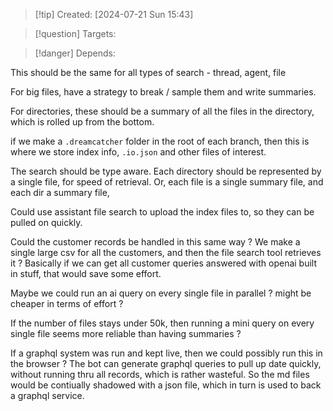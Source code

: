 
>[!tip] Created: [2024-07-21 Sun 15:43]

>[!question] Targets: 

>[!danger] Depends: 

This should be the same for all types of search - thread, agent, file

For big files, have a strategy to break / sample them and write summaries.

For directories, these should be a summary of all the files in the directory, which is rolled up from the bottom.

if we make a `.dreamcatcher` folder in the root of each branch, then this is where we store index info, `.io.json` and other files of interest.

The search should be type aware.
Each directory should be represented by a single file, for speed of retrieval.
Or, each file is a single summary file, and each dir a summary file, 

Could use assistant file search to upload the index files to, so they can be pulled on quickly.

Could the customer records be handled in this same way ?  We make a single large csv for all the customers, and then the file search tool retrieves it ?
Basically if we can get all customer queries answered with openai built in stuff, that would save some effort.

Maybe we could run an ai query on every single file in parallel ? might be cheaper in terms of effort ?

If the number of files stays under 50k, then running a mini query on every single file seems more reliable than having summaries ?

If a graphql system was run and kept live, then we could possibly run this in the browser ?
The bot can generate graphql queries to pull up date quickly, without running thru all records, which is rather wasteful.
So the md files would be contiually shadowed with a json file, which in turn is used to back a graphql service.